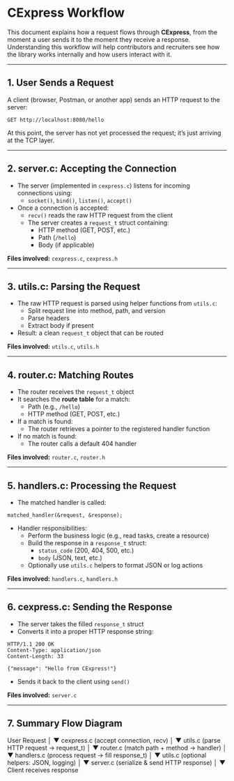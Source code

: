 # CExpress Workflow

This document explains how a request flows through **CExpress**, from the moment a user sends it to the moment they receive a response. Understanding this workflow will help contributors and recruiters see how the library works internally and how users interact with it.

---

## **1. User Sends a Request**

A client (browser, Postman, or another app) sends an HTTP request to the server:

```
GET http://localhost:8080/hello
```

At this point, the server has not yet processed the request; it’s just arriving at the TCP layer.

---

## **2. server.c: Accepting the Connection**

- The server (implemented in `cexpress.c`) listens for incoming connections using:
  - `socket()`, `bind()`, `listen()`, `accept()`
- Once a connection is accepted:
  - `recv()` reads the raw HTTP request from the client
  - The server creates a `request_t` struct containing:
    - HTTP method (GET, POST, etc.)
    - Path (`/hello`)
    - Body (if applicable)

**Files involved:** `cexpress.c`, `cexpress.h`  

---

## **3. utils.c: Parsing the Request**

- The raw HTTP request is parsed using helper functions from `utils.c`:
  - Split request line into method, path, and version
  - Parse headers
  - Extract body if present
- Result: a clean `request_t` object that can be routed

**Files involved:** `utils.c`, `utils.h`  

---

## **4. router.c: Matching Routes**

- The router receives the `request_t` object
- It searches the **route table** for a match:
  - Path (e.g., `/hello`)
  - HTTP method (GET, POST, etc.)
- If a match is found:
  - The router retrieves a pointer to the registered handler function
- If no match is found:
  - The router calls a default 404 handler

**Files involved:** `router.c`, `router.h`  

---

## **5. handlers.c: Processing the Request**

- The matched handler is called:

```
matched_handler(&request, &response);
```

- Handler responsibilities:
  - Perform the business logic (e.g., read tasks, create a resource)
  - Build the response in a `response_t` struct:
    - `status_code` (200, 404, 500, etc.)
    - `body` (JSON, text, etc.)
  - Optionally use `utils.c` helpers to format JSON or log actions

**Files involved:** `handlers.c`, `handlers.h`

---

## **6. cexpress.c: Sending the Response**

- The server takes the filled `response_t` struct
- Converts it into a proper HTTP response string:

```
HTTP/1.1 200 OK
Content-Type: application/json
Content-Length: 33

{"message": "Hello from CExpress!"}
```


- Sends it back to the client using `send()`

**Files involved:** `server.c`

---

## **7. Summary Flow Diagram**

User Request
     │
     ▼
cexpress.c (accept connection, recv)
     │
     ▼
utils.c (parse HTTP request → request_t)
     │
     ▼
router.c (match path + method → handler)
     │
     ▼
handlers.c (process request → fill response_t)
     │
     ▼
utils.c (optional helpers: JSON, logging)
     │
     ▼
server.c (serialize & send HTTP response)
     │
     ▼
Client receives response

